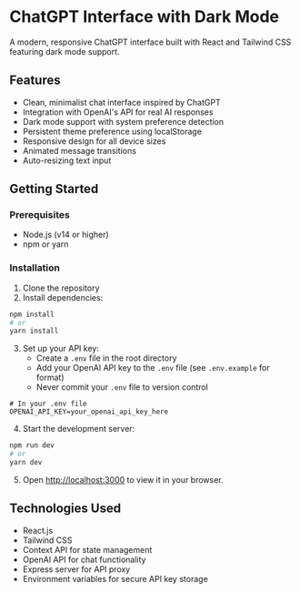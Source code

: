 # ChatGPT Interface with Dark Mode

A modern, responsive ChatGPT interface built with React and Tailwind CSS featuring dark mode support.

## Features

- Clean, minimalist chat interface inspired by ChatGPT
- Integration with OpenAI's API for real AI responses
- Dark mode support with system preference detection
- Persistent theme preference using localStorage
- Responsive design for all device sizes
- Animated message transitions
- Auto-resizing text input

## Getting Started

### Prerequisites

- Node.js (v14 or higher)
- npm or yarn

### Installation

1. Clone the repository
2. Install dependencies:

```bash
npm install
# or
yarn install
```

3. Set up your API key:
   - Create a `.env` file in the root directory
   - Add your OpenAI API key to the `.env` file (see `.env.example` for format)
   - Never commit your `.env` file to version control

```
# In your .env file
OPENAI_API_KEY=your_openai_api_key_here
```

4. Start the development server:

```bash
npm run dev
# or
yarn dev
```

5. Open [http://localhost:3000](http://localhost:3000) to view it in your browser.

## Technologies Used

- React.js
- Tailwind CSS
- Context API for state management
- OpenAI API for chat functionality
- Express server for API proxy
- Environment variables for secure API key storage
